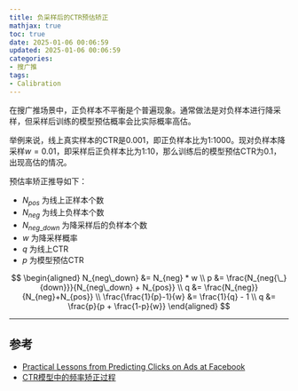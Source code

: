 ```yaml
---
title: 负采样后的CTR预估矫正
mathjax: true
toc: true
date: 2025-01-06 00:06:59
updated: 2025-01-06 00:06:59
categories:
- 搜广推
tags:
- Calibration
---
```

在搜广推场景中，正负样本不平衡是个普遍现象。通常做法是对负样本进行降采样，但采样后训练的模型预估概率会比实际概率高估。

<!--more-->

举例来说，线上真实样本的CTR是0.001，即正负样本比为1:1000。现对负样本降采样$w=0.01$，即采样后正负样本比为1:10，那么训练后的模型预估CTR为0.1，出现高估的情况。

预估率矫正推导如下：

- $N_{pos}$ 为线上正样本个数
- $N_{neg}$ 为线上负样本个数
- $N_{neg\_down}$ 为降采样后的负样本个数
- $w$ 为降采样概率
- $q$ 为线上CTR
- $p$ 为模型预估CTR

$$
\begin{aligned}
    N_{neg\_down} &= N_{neg} * w \\
    p &= \frac{N_{neg{\_}{down}}}{N_{neg\_down} + N_{pos}} \\
    q &= \frac{N_{neg}}{N_{neg}+N_{pos}} \\
    \frac{\frac{1}{p}-1}{w} &= \frac{1}{q} - 1 \\
    q &= \frac{p}{p + \frac{1-p}{w}}
\end{aligned}
$$

___

## 参考
- [Practical Lessons from Predicting Clicks on Ads at Facebook](https://quinonero.net/Publications/predicting-clicks-facebook.pdf)
- [CTR模型中的频率矫正过程](https://blog.csdn.net/zc02051126/article/details/54379244?spm=1001.2014.3001.5506)